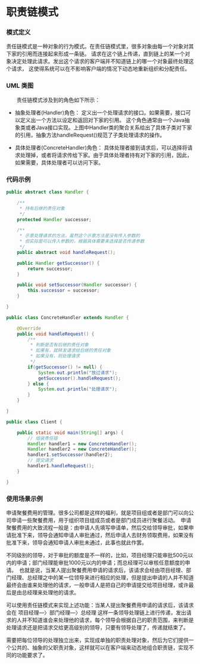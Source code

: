 职责链模式
===

### 模式定义

责任链模式是一种对象的行为模式。在责任链模式里，很多对象由每一个对象对其下家的引用而连接起来形成一条链。
请求在这个链上传递，直到链上的某一个对象决定处理此请求。发出这个请求的客户端并不知道链上的哪一个对象最终处理这个请求，
这使得系统可以在不影响客户端的情况下动态地重新组织和分配责任。

### UML 类图


　　责任链模式涉及到的角色如下所示：

- 抽象处理者(Handler)角色：
定义出一个处理请求的接口。如果需要，接口可以定义出一个方法以设定和返回对下家的引用。
这个角色通常由一个Java抽象类或者Java接口实现。上图中Handler类的聚合关系给出了具体子类对下家的引用，抽象方法handleRequest()规范了子类处理请求的操作。

- 具体处理者(ConcreteHandler)角色：
具体处理者接到请求后，可以选择将请求处理掉，或者将请求传给下家。由于具体处理者持有对下家的引用，因此，如果需要，具体处理者可以访问下家。


### 代码示例

```java
public abstract class Handler {

    /**
     * 持有后继的责任对象
     */
    protected Handler successor;

    /**
     * 示意处理请求的方法，虽然这个示意方法是没有传入参数的
     * 但实际是可以传入参数的，根据具体需要来选择是否传递参数
     */
    public abstract void handleRequest();

    public Handler getSuccessor() {
        return successor;
    }

    public void setSuccessor(Handler successor) {
        this.successor = successor;
    }

}

public class ConcreteHandler extends Handler {

    @Override
    public void handleRequest() {
        /**
         * 判断是否有后继的责任对象
         * 如果有，就转发请求给后继的责任对象
         * 如果没有，则处理请求
         */
        if(getSuccessor() != null) {
            System.out.println("放过请求");
            getSuccessor().handleRequest();
        } else {
            System.out.println("处理请求");
        }
    }

}

public class Client {

    public static void main(String[] args) {
        // 组装责任链
        Handler handler1 = new ConcreteHandler();
        Handler handler2 = new ConcreteHandler();
        handler1.setSuccessor(handler2);
        // 提交请求
        handler1.handleRequest();
    }

}

```

### 使用场景示例

申请聚餐费用的管理。很多公司都是这样的福利，就是项目组或者是部门可以向公司申请一些聚餐费用，用于组织项目组成员或者是部门成员进行聚餐活动。　申请聚餐费用的大致流程一般是：由申请人先填写申请单，然后交给领导审批，如果申请批准下来，领导会通知申请人审批通过，然后申请人去财务领取费用，如果没有批准下来，领导会通知申请人审批未通过，此事也就此作罢。

不同级别的领导，对于审批的额度是不一样的，比如，项目经理只能审批500元以内的申请；部门经理能审批1000元以内的申请；而总经理可以审核任意额度的申请。　也就是说，当某人提出聚餐费用申请的请求后，该请求会经由项目经理、部门经理、总经理之中的某一位领导来进行相应的处理，但是提出申请的人并不知道最终会由谁来处理他的请求，一般申请人是把自己的申请提交给项目经理，或许最后是由总经理来处理他的请求。

可以使用责任链模式来实现上述功能：当某人提出聚餐费用申请的请求后，该请求会在 项目经理—〉部门经理—〉总经理 这样一条领导处理链上进行传递，发出请求的人并不知道谁会来处理他的请求，每个领导会根据自己的职责范围，来判断是处理请求还是把请求交给更高级别的领导，只要有领导处理了，传递就结束了。

需要把每位领导的处理独立出来，实现成单独的职责处理对象，然后为它们提供一个公共的、抽象的父职责对象，这样就可以在客户端来动态地组合职责链，实现不同的功能要求了。

